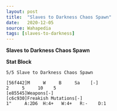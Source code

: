```yaml
---
layout: post
title:  "Slaves to Darkness Chaos Spawn"
date:   2020-12-05
source: Wahapedia
tags: [slaves-to-darkness]
---
```


**Slaves to Darkness Chaos Spawn**

**Stat Block**
```
5/5 Slave to Darkness Chaos Spawn
```

```
[56f442]M     W     B     Sa    [-]
2     5     10    5     
[e85545]Weapons[-]
[c6c930]Freakish Mutations[-]
1"     A:2D6  H:4+   W:4+   R:-    D:1   
```


